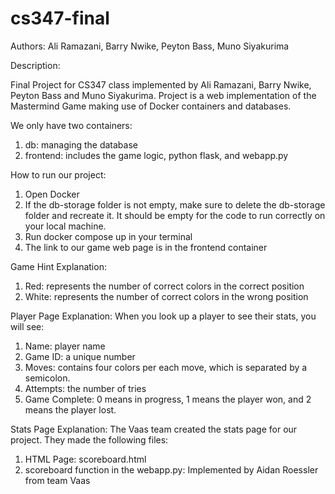 # cs347-final

Authors: 	Ali Ramazani, 
		Barry Nwike, 
		Peyton Bass, 
		Muno Siyakurima


Description:

Final Project for CS347 class implemented by Ali Ramazani, Barry Nwike, Peyton Bass and Muno Siyakurima.
Project is a web implementation of the Mastermind Game making use of Docker containers and databases.

We only have two containers:
1. db: managing the database
2. frontend: includes the game logic, python flask, and webapp.py

How to run our project:
1. Open Docker
2. If the db-storage folder is not empty, make sure to delete the db-storage folder and recreate it. It should be empty for the code to run correctly on your local machine.
3. Run docker compose up in your terminal
4. The link to our game web page is in the frontend container

Game Hint Explanation:
1. Red: represents the number of correct colors in the correct position
2. White: represents the number of correct colors in the wrong position

Player Page Explanation:
When you look up a player to see their stats, you will see:
1. Name: player name
2. Game ID: a unique number
3. Moves: contains four colors per each move, which is separated by a semicolon. 
4. Attempts: the number of tries
5. Game Complete: 0 means in progress, 1 means the player won, and 2 means the player lost.


Stats Page Explanation:
The Vaas team created the stats page for our project. They made the following files:
1. HTML Page: scoreboard.html
2. scoreboard function in the webapp.py: Implemented by Aidan Roessler from team Vaas
